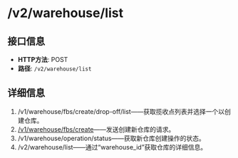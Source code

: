 # /v2/warehouse/list

## 接口信息

- **HTTP方法**: POST
- **路径**: `/v2/warehouse/list`

## 详细信息

  1. /v1/warehouse/fbs/create/drop-off/list——获取揽收点列表并选择一个以创建仓库。
  2. [/v1/warehouse/fbs/create](https://docs.ozon.ru/#operation/WarehouseAPI_CreateWarehouseFBS)——发送创建新仓库的请求。
  3. /v1/warehouse/operation/status——获取新仓库创建操作的状态。
  4. /v2/warehouse/list——通过“warehouse_id”获取仓库的详细信息。


